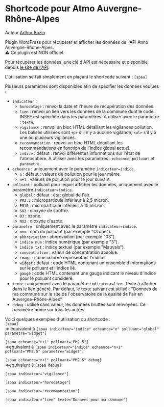 # Shortcode pour Atmo Auvergne-Rhône-Alpes

Auteur [Arthur Bazin](https://www.arthurbazin.com)

Plugin WordPress pour récupérer et afficher les données de l'API Atmo Auvergne-Rhône-Alpes.  
:warning: Ce plugin est NON officiel.

Pour récupérer les données, une clé d'API est nécessaire et disponible depuis [le site de l'API](https://api.atmo-aura.fr/documentation).

L'utilisation se fait simplement en plaçant le shortcode suivant :
```[spaa]```

Plusieurs paramètres sont disponibles afin de spécifier les données voulues :
- `indicateur` :
  - `horodatage` : renvoi la date et l'heure de récupération des données.
  - `lien` : renvoi un lien vers les données de la commune dont le code INSEE est spécifiée dans les paramètres. A utiliser avec le paramètre : `texte`,
  - `vigilance` : renvoi un bloc HTML détaillant les vigilances pollution. Les balises utilisées sont `<p>` s'il n'y a aucune vigilance, `<ul>` s'il y a une ou plusieurs vigilances.
  - `recommandation` : renvoi un bloc HTML détaillant les recommandations en fonction de l'indice global actuel.
  - `indice` : defaut : renvoi différentes informations sur l'état de l'atmosphère. A utiliser avec les paramètres : `echeance`, `polluant` et `parametre`.
- `echeance` : uniquement avec le paramètre `indicateur=indice`.
  - `n` : défaut : valeurs de pollution pour le jour même.
  - `n+1` : valeurs de pollution pour le jour suivant.
- `polluant` : polluant pour lequel afficher les données, uniquement avec le paramètre `indicateur=indice`.
  - `global` : défaut : état global de l'air.
  - `PM2.5` : microparticule inférieur à 2,5 micron.
  - `PM10` : microparticule inférieur à 10 micron.
  - `SO2` : dioxyde de souffre.
  - `O3` : ozone.
  - `NO2` : dioxyde d'azote.
- `parametre` : uniquement avec le paramètre `indicateur=indice`.
  - `nom` : nom du polluant (par exemple "Ozone").
  - `abbreviation` : abbreviation (par exemple "03").
  - `indice num` : indice numérique (par exemple "3").
  - `indice txt` : indice textuel (par exemple "Mauvais").
  - `concentration` : valeur de concentration absolue.
  - `image` : icône colorée représentant l'indice.
  - `widget` : defaut : code HTML contenant un ensemble d'informations sur le polluant et l'indice lié.
  - `gauge` : code HTML contenant une gauge indicant le niveau d'indice pour le polluant considéré.
- `texte` : uniquement avec le paramètre `indicateur=lien`. Texte à afficher dans le lien généré. Par défaut, le texte suivant est utilisé : "Données de ma commune sur le site de l'observatoire de la qualité de l'air en Auvergne-Rhône-Alpes"
- `debug` : utilisé sans valeur, les données bruttes sont renvoyées. Ce paramètre prime sur tous les autres.

Voici quelques exemples d'utilisation du shortcode :  
```[spaa]```  
=> equivalent à ```[spaa indicateur="indice" echeance="n" polluant="global" parametre="widget"]```  

```[spaa echeance="n+1" polluant="PM2.5"]```  
=>equivalent à ```[spaa indicateur="indice" echeance="n+1" polluant="PM2.5" parametre="widget"]```  

```[spaa echeance="n+1" polluant="PM2.5" debug]```  
=>equivalent à ```[spaa debug]```  

```[spaa indicateur="vigilance"]```  

```[spaa indicateur="horodatage"]```  

```[spaa indicateur="recommandation"]```  

```[spaa indicateur="lien" texte="Données pour ma commune"]``` 


